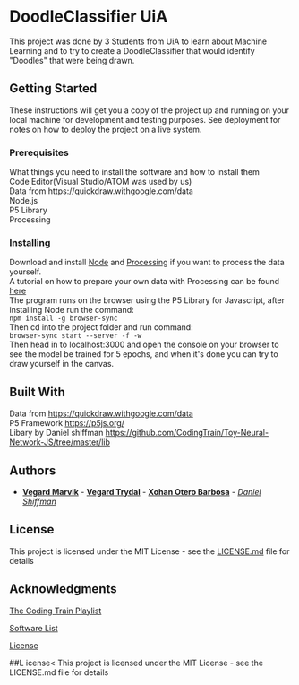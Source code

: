 # DoodleClassifier UiA

This project was done by 3 Students from UiA to learn about Machine Learning and to try to create a DoodleClassifier that would identify "Doodles" that were being drawn. 

## Getting Started

These instructions will get you a copy of the project up and running on your local machine for development and testing purposes. See deployment for notes on how to deploy the project on a live system.

### Prerequisites

<p>What things you need to install the software and how to install them<br>
Code Editor(Visual Studio/ATOM was used by us)<br>
Data from https://quickdraw.withgoogle.com/data<br>
Node.js<br>
P5 Library<br>
Processing
<br>
</p>

### Installing
Download and install [Node](https://nodejs.org/en/) and [Processing](https://processing.org/) if you want to process the data yourself.<br>
A tutorial on how to prepare your own data with Processing can be found [here](https://www.youtube.com/watch?v=gX7U6WA7Ffk)<br>
The program runs on the browser using the P5 Library for Javascript, after installing Node run the command:<br>
`npm install -g browser-sync`<br>
Then cd into the project folder and run command: <br>
`browser-sync start --server -f -w`<br>
Then head in to localhost:3000 and open the console on your browser to see the model be trained for 5 epochs, and when it's done you can try to draw yourself in the canvas.

## Built With

Data from https://quickdraw.withgoogle.com/data <br>
P5 Framework https://p5js.org/ <br>
Libary by Daniel shiffman https://github.com/CodingTrain/Toy-Neural-Network-JS/tree/master/lib


## Authors

* **[Vegard Marvik](https://github.com/VMarvik)** - **[Vegard Trydal](https://github.com/vegart13)** - **[Xohan Otero Barbosa](https://github.com/galirousa)**   - *[Daniel Shiffman](https://github.com/shiffman)*

## License

This project is licensed under the MIT License - see the [LICENSE.md](LICENSE.md) file for details

## Acknowledgments

[The Coding Train Playlist](https://www.youtube.com/watch?v=pqY_Tn2SIVA&list=PLRqwX-V7Uu6Zs14zKVuTuit6jApJgoYZQ)

[Software List](https://github.com/vegart13/DoodleClassifier/blob/master/Software.md)

[License](https://github.com/vegart13/DoodleClassifier/blob/master/LICENSE)


##L icense< 
This project is licensed under the MIT License - see the LICENSE.md file for details


